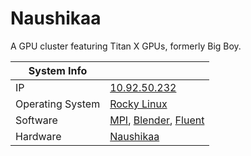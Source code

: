 
# Naushikaa

A GPU cluster featuring Titan X GPUs, formerly Big Boy.

**System Info** ||
---|---
IP | [10.92.50.232]()
Operating System | [Rocky Linux](https://rockylinux.org/)
Software | [MPI](), [Blender](), [Fluent]()
Hardware | [Naushikaa](/inventory/servers/naushikaa)
